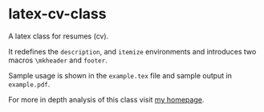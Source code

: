 latex-cv-class
==============

A latex class for resumes (cv).

It redefines the `description`, and `itemize` environments and introduces two
macros `\mkheader` and `footer`. 

Sample usage is shown in the `example.tex` file and sample output in
`example.pdf`.

For more in depth analysis of this class visit 
[my homepage](http://like-a-boss.net/2013/07/15/creating-styles-in-latex.html).
